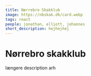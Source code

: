 ```yaml
---
title: Nørrebro Skakklub
image: https://nbskak.dk/card.webp
tags: react
people: jonathan, elliott, johannes
short_description: hejhejhej
---
```


# Nørrebro skakklub
længere description arh